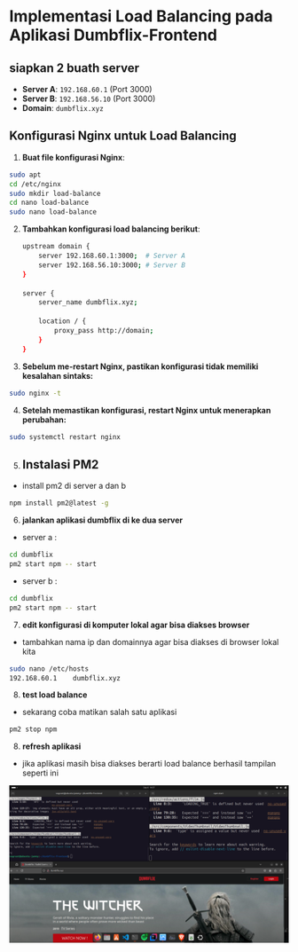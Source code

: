 # Implementasi Load Balancing pada Aplikasi Dumbflix-Frontend

## siapkan 2 buath server
- **Server A**: `192.168.60.1` (Port 3000)
- **Server B**: `192.168.56.10` (Port 3000)
- **Domain**: `dumbflix.xyz`

## Konfigurasi Nginx untuk Load Balancing

1. **Buat file konfigurasi Nginx**:
   
```bash
sudo apt
cd /etc/nginx
sudo mkdir load-balance
cd nano load-balance
sudo nano load-balance
```

2. **Tambahkan konfigurasi load balancing berikut**:

   ```bash
   upstream domain {
       server 192.168.60.1:3000;  # Server A
       server 192.168.56.10:3000; # Server B
   }

   server {
       server_name dumbflix.xyz;

       location / {
           proxy_pass http://domain;
       }
   }

    ```
3. **Sebelum me-restart Nginx, pastikan konfigurasi tidak memiliki kesalahan sintaks:**
```bash
sudo nginx -t
```

4. **Setelah memastikan konfigurasi, restart Nginx untuk menerapkan perubahan:**
```bash
sudo systemctl restart nginx
```
5. ##  **Instalasi PM2**

- install pm2 di server a dan b

```bash
npm install pm2@latest -g
```

6. **jalankan aplikasi dumbflix di ke dua server**

- server a :
```bash
cd dumbflix 
pm2 start npm -- start
```
- server b :
```bash
cd dumbflix 
pm2 start npm -- start
```

7. **edit konfigurasi di komputer lokal agar bisa diakses browser**
- tambahkan nama ip dan domainnya agar bisa diakses di browser lokal kita
```bash
sudo nano /etc/hosts
192.168.60.1    dumbflix.xyz
```

8. **test load balance**
- sekarang coba matikan salah satu aplikasi
```bash
pm2 stop npm 
```

8. **refresh aplikasi**
- jika aplikasi masih bisa diakses berarti load balance berhasil
 tampilan seperti ini

 ![loadbalance](assets/images/lb.png) <br>